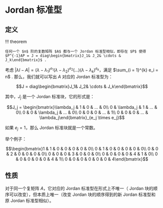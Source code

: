 # Jordan 标准型

## 定义

!!! theorem

    任何一个 $n$ 阶的复数矩阵 $A$ 都与一个 Jordan 标准型相似，即存在 $P$ 使得 $P^{-1}AP = J = diag\begin{bmatrix}J_1& J_2& \cdots & J_k\end{bmatrix}$ .

考虑 $|\lambda I - A| = (\lambda - \lambda_1)^{e_1}(\lambda - \lambda_2)^{e_2}(...)(\lambda - \lambda_k)^{e_k}$，满足 $\sum_{i = 1}^{k} e_i = n$ . 那么，我们就可以写出 $A$ 对应的 Jordan 标准型为：

$$J = diag\begin{bmatrix}J_1& J_2& \cdots & J_k\end{bmatrix}$$

其中，$J_j$ 是一个 Jordan 标准块，它的形式是：

$$J_j = \begin{bmatrix}\lambda_j & 1 & 0 & ... & 0\\ 0 & \lambda_j & 1 & ... & 0\\ 0 & 0 & \lambda_j & ... & 0\\ 0 & 0 & 0 & ... & 1\\ 0 & 0 & 0 & ... & \lambda_j\end{bmatrix}_{e_j \times e_j}$$

如果 $e_j = 1$，那么 Jordan 标准块就是一个常数。

举个例子：

$$\begin{bmatrix}1 & 1 & 0 & 0 & 0 & 0 & 0\\ 0 & 1 & 0 & 0 & 0 & 0 & 0\\ 0 & 0 & 2 & 0 & 0 & 0 & 0\\ 0 & 0 & 0 & 3 &  0 & 0 & 0\\ 0 & 0 & 0 & 0 & 4 & 1 & 0\\  0 & 0 & 0 & 0 & 0 & 4 & 1\\  0 & 0 & 0 & 0 & 0 & 0 & 4\end{bmatrix}$$

## 性质

对于同一个复矩阵 $A$，它对应的 Jordan 标准型在形式上不唯一（ Jordan 块的顺序可以改变），但本质上唯一（改变 Jordan 块的顺序得到的新 Jordan 标准型和原 Jordan 标准型相似）。
